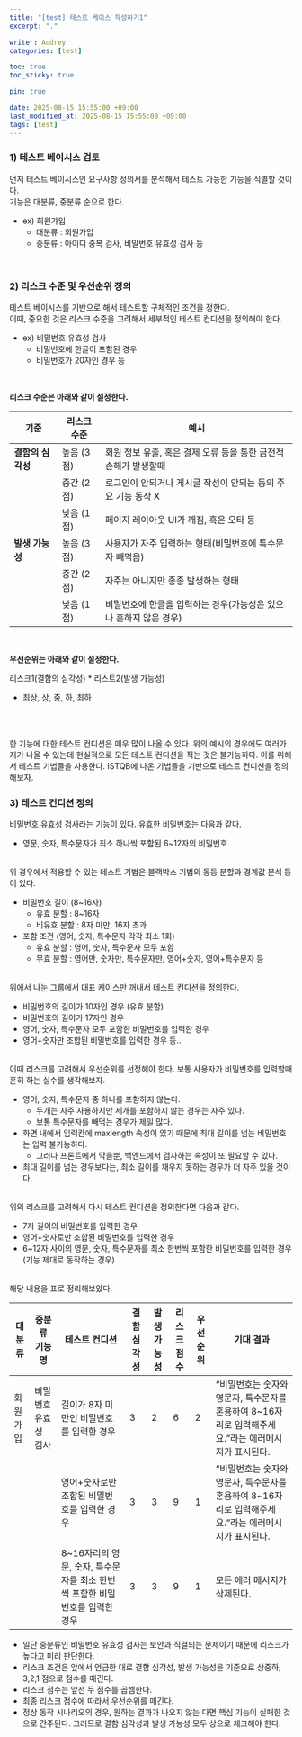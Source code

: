 ```yaml
---
title: "[test] 테스트 케이스 작성하기1"
excerpt: "."

writer: Audrey
categories: [test]

toc: true
toc_sticky: true

pin: true

date: 2025-08-15 15:55:00 +09:00
last_modified_at: 2025-08-15 15:55:00 +09:00
tags: [test]
---
```


### 1) 테스트 베이시스 검토

먼저 테스트 베이시스인 요구사항 정의서를 분석해서 테스트 가능한 기능을 식별할 것이다.  
기능은 대분류, 중분류 순으로 한다.

- ex) 회원가입
    - 대분류 : 회원가입
    - 중분류 : 아이디 중복 검사, 비밀번호 유효성 검사 등
<br>

### 2) 리스크 수준 및 우선순위 정의

테스트 베이시스를 기반으로 해서 테스트할 구체적인 조건을 정한다.  
이때, 중요한 것은 리스크 수준을 고려해서 세부적인 테스트 컨디션을 정의해야 한다.

- ex) 비밀번호 유효성 검사
    - 비밀번호에 한글이 포함된 경우
    - 비밀번호가 20자인 경우 등

<br>

**리스크 수준은 아래와 같이 설정한다.**

| **기준** | **리스크 수준** | **예시** |
| --- | --- | --- |
| **결함의 심각성** | 높음 (3점) | 회원 정보 유출, 혹은 결제 오류 등을 통한 금전적 손해가 발생할때 |
|  | 중간 (2점) | 로그인이 안되거나 게시글 작성이 안되는 등의 주요 기능 동작 X |
|  | 낮음 (1점) | 페이지 레이아웃 UI가 깨짐, 혹은 오타 등 |
| **발생 가능성** | 높음 (3점) | 사용자가 자주 입력하는 형태(비밀번호에 특수문자 빼먹음) |
|  | 중간 (2점) | 자주는 아니지만 종종 발생하는 형태 |
|  | 낮음 (1점) | 비밀번호에 한글을 입력하는 경우(가능성은 있으나 흔하지 않은 경우) |

<br>

**우선순위는 아래와 같이 설정한다.**

리스크1(결함의 심각성) * 리스트2(발생 가능성)

- 최상, 상, 중, 하, 최하
<br>
<br>

한 기능에 대한 테스트 컨디션은 매우 많이 나올 수 있다. 위의 예시의 경우에도 여러가지가 나올 수 있는데 현실적으로 모든 테스트 컨디션을 적는 것은 불가능하다. 이를 위해서 테스트 기법들을 사용한다. ISTQB에 나온 기법들을 기반으로 테스트 컨디션을 정의해보자.

### 3) 테스트 컨디션 정의
비밀번호 유효성 검사라는 기능이 있다. 유효한 비밀번호는 다음과 같다.
- 영문, 숫자, 특수문자가 최소 하나씩 포함된 6~12자의 비밀번호

<br>
위 경우에서 적용할 수 있는 테스트 기법은 블랙박스 기법의 동등 분할과 경계값 분석 등이 있다.

- 비밀번호 길이 (8~16자)
    - 유효 분할 : 8~16자
    - 비유효 분할 : 8자 미만, 16자 초과
- 포함 조건 (영어, 숫자, 특수문자 각각 최소 1회)
    - 유효 분할 : 영어, 숫자, 특수문자 모두 포함
    - 무효 분할 : 영어만, 숫자만, 특수문자만, 영어+숫자, 영어+특수문자 등

<br>
위에서 나눈 그룹에서 대표 케이스만 꺼내서 테스트 컨디션을 정의한다.

- 비밀번호의 길이가 10자인 경우 (유효 분할)
- 비밀번호의 길이가 17자인 경우
- 영어, 숫자, 특수문자 모두 포함한 비밀번호를 입력한 경우
- 영어+숫자만 조합된 비밀번호를 입력한 경우 등..

<br>
이때 리스크를 고려해서 우선순위를 선정해야 한다. 보통 사용자가 비밀번호를 입력할때 흔히 하는 실수를 생각해보자.

- 영어, 숫자, 특수문자 중 하나를 포함하지 않는다.
    - 두개는 자주 사용하지만 세개를 포함하지 않는 경우는 자주 있다.
    - 보통 특수문자를 빼먹는 경우가 제일 많다.
- 화면 내에서 입력칸에 maxlength 속성이 있기 때문에 최대 길이를 넘는 비밀번호는 입력 불가능하다.
    - 그러나 프론트에서 막을뿐, 백엔드에서 검사하는 속성이 또 필요할 수 있다.
- 최대 길이를 넘는 경우보다는, 최소 길이를 채우지 못하는 경우가 더 자주 있을 것이다.

<br>
위의 리스크를 고려해서 다시 테스트 컨디션을 정의한다면 다음과 같다.

- 7자 길이의 비밀번호를 입력한 경우
- 영어+숫자로만 조합된 비밀번호를 입력한 경우
- 6~12자 사이의 영문, 숫자, 특수문자를 최소 한번씩 포함한 비밀번호를 입력한 경우 (기능 제대로 동작하는 경우)

<br>
해당 내용을 표로 정리해보았다.

| 대분류 | 중분류 기능명 | 테스트 컨디션 | 결함 심각성 | 발생가능성 | 리스크 점수 | 우선순위 | 기대 결과 |
| --- | --- | --- | --- | --- | --- | --- | --- |
| 회원가입 | 비밀번호 유효성 검사 | 길이가 8자 미만인 비밀번호를 입력한 경우 | 3 | 2 | 6 | 2 | “비밀번호는 숫자와 영문자, 특수문자를 혼용하여 8~16자리로 입력해주세요.”라는 에러메시지가 표시된다. |
|  |  | 영어+숫자로만 조합된 비밀번호를 입력한 경우 | 3 | 3 | 9 | 1 | “비밀번호는 숫자와 영문자, 특수문자를 혼용하여 8~16자리로 입력해주세요.”라는 에러메시지가 표시된다. |
|  |  | 8~16자리의 영문, 숫자, 특수문자를 최소 한번씩 포함한 비밀번호를 입력한 경우 | 3 | 3 | 9 | 1 | 모든 에러 메시지가 삭제된다. |  

- 일단 중분류인 비밀번호 유효성 검사는 보안과 직결되는 문제이기 때문에 리스크가 높다고 미리 판단한다.
- 리스크 조건은 앞에서 언급한 대로 결함 심각성, 발생 가능성을 기준으로 상중하, 3,2,1 점으로 점수를 매긴다.
- 리스크 점수는 앞선 두 점수를 곱셈한다.
- 최종 리스크 점수에 따라서 우선순위를 매긴다.
- 정상 동작 시나리오의 경우, 원하는 결과가 나오지 않는 다면 핵심 기능이 실패한 것으로 간주된다. 그러므로 결함 심각성과 발생 가능성 모두 상으로 체크해야 한다.